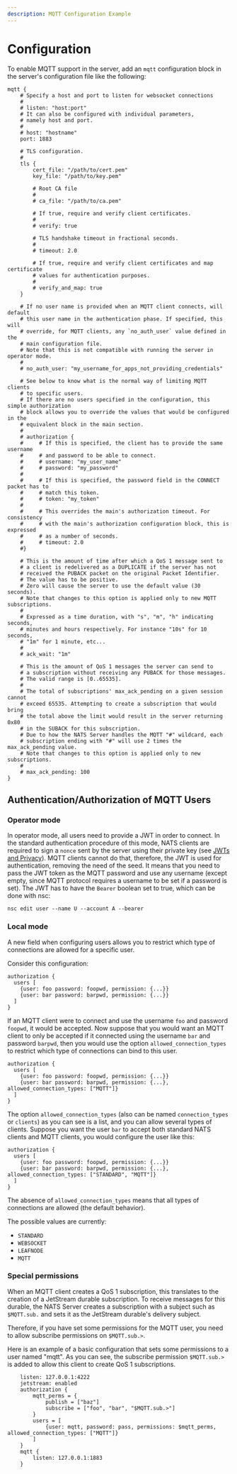 ```yaml
---
description: MQTT Configuration Example
---
```


# Configuration

To enable MQTT support in the server, add an `mqtt` configuration block in the server's configuration file like the following:

```text
mqtt {
    # Specify a host and port to listen for websocket connections
    #
    # listen: "host:port"
    # It can also be configured with individual parameters,
    # namely host and port.
    #
    # host: "hostname"
    port: 1883

    # TLS configuration.
    #
    tls {
        cert_file: "/path/to/cert.pem"
        key_file: "/path/to/key.pem"

        # Root CA file
        #
        # ca_file: "/path/to/ca.pem"

        # If true, require and verify client certificates.
        #
        # verify: true

        # TLS handshake timeout in fractional seconds.
        #
        # timeout: 2.0

        # If true, require and verify client certificates and map certificate
        # values for authentication purposes.
        #
        # verify_and_map: true
    }

    # If no user name is provided when an MQTT client connects, will default
    # this user name in the authentication phase. If specified, this will
    # override, for MQTT clients, any `no_auth_user` value defined in the
    # main configuration file.
    # Note that this is not compatible with running the server in operator mode.
    #
    # no_auth_user: "my_username_for_apps_not_providing_credentials"

    # See below to know what is the normal way of limiting MQTT clients
    # to specific users.
    # If there are no users specified in the configuration, this simple authorization
    # block allows you to override the values that would be configured in the
    # equivalent block in the main section.
    #
    # authorization {
    #     # If this is specified, the client has to provide the same username
    #     # and password to be able to connect.
    #     # username: "my_user_name"
    #     # password: "my_password"
    #
    #     # If this is specified, the password field in the CONNECT packet has to
    #     # match this token.
    #     # token: "my_token"
    #
    #     # This overrides the main's authorization timeout. For consistency
    #     # with the main's authorization configuration block, this is expressed
    #     # as a number of seconds.
    #     # timeout: 2.0
    #}

    # This is the amount of time after which a QoS 1 message sent to
    # a client is redelivered as a DUPLICATE if the server has not
    # received the PUBACK packet on the original Packet Identifier.
    # The value has to be positive.
    # Zero will cause the server to use the default value (30 seconds).
    # Note that changes to this option is applied only to new MQTT subscriptions.
    #
    # Expressed as a time duration, with "s", "m", "h" indicating seconds,
    # minutes and hours respectively. For instance "10s" for 10 seconds,
    # "1m" for 1 minute, etc...
    #
    # ack_wait: "1m"

    # This is the amount of QoS 1 messages the server can send to
    # a subscription without receiving any PUBACK for those messages.
    # The valid range is [0..65535].
    #
    # The total of subscriptions' max_ack_pending on a given session cannot
    # exceed 65535. Attempting to create a subscription that would bring
    # the total above the limit would result in the server returning 0x80
    # in the SUBACK for this subscription.
    # Due to how the NATS Server handles the MQTT "#" wildcard, each
    # subscription ending with "#" will use 2 times the max_ack_pending value.
    # Note that changes to this option is applied only to new subscriptions.
    #
    # max_ack_pending: 100
}
```

## Authentication/Authorization of MQTT Users

### Operator mode

In operator mode, all users need to provide a JWT in order to connect. In the standard authentication procedure of this mode, NATS clients are required to sign a `nonce` sent by the server using their private key \(see [JWTs and Privacy](../securing_nats/jwt/#jwts-and-privacy)\). MQTT clients cannot do that, therefore, the JWT is used for authentication, removing the need of the seed. It means that you need to pass the JWT token as the MQTT password and use any username \(except empty, since MQTT protocol requires a username to be set if a password is set\). The JWT has to have the `Bearer` boolean set to true, which can be done with nsc:

```shell
nsc edit user --name U --account A --bearer
```

### Local mode

A new field when configuring users allows you to restrict which type of connections are allowed for a specific user.

Consider this configuration:

```text
authorization {
  users [
    {user: foo password: foopwd, permission: {...}}
    {user: bar password: barpwd, permission: {...}}
  ]
}
```

If an MQTT client were to connect and use the username `foo` and password `foopwd`, it would be accepted. Now suppose that you would want an MQTT client to only be accepted if it connected using the username `bar` and password `barpwd`, then you would use the option `allowed_connection_types` to restrict which type of connections can bind to this user.

```text
authorization {
  users [
    {user: foo password: foopwd, permission: {...}}
    {user: bar password: barpwd, permission: {...}, allowed_connection_types: ["MQTT"]}
  ]
}
```

The option `allowed_connection_types` \(also can be named `connection_types` or `clients`\) as you can see is a list, and you can allow several types of clients. Suppose you want the user `bar` to accept both standard NATS clients and MQTT clients, you would configure the user like this:

```text
authorization {
  users [
    {user: foo password: foopwd, permission: {...}}
    {user: bar password: barpwd, permission: {...}, allowed_connection_types: ["STANDARD", "MQTT"]}
  ]
}
```

The absence of `allowed_connection_types` means that all types of connections are allowed \(the default behavior\).

The possible values are currently:

* `STANDARD`
* `WEBSOCKET`
* `LEAFNODE`
* `MQTT`

### Special permissions

When an MQTT client creates a QoS 1 subscription, this translates to the creation of a JetStream durable subscription. To receive messages for this durable, the NATS Server creates a subscription with a subject such as `$MQTT.sub.` and sets it as the JetStream durable's delivery subject.

Therefore, if you have set some permissions for the MQTT user, you need to allow subscribe permissions on `$MQTT.sub.>`.

Here is an example of a basic configuration that sets some permissions to a user named "mqtt". As you can see, the subscribe permission `$MQTT.sub.>` is added to allow this client to create QoS 1 subscriptions.

```text
    listen: 127.0.0.1:4222
    jetstream: enabled
    authorization {
        mqtt_perms = {
            publish = ["baz"]
            subscribe = ["foo", "bar", "$MQTT.sub.>"]
        }
        users = [
            {user: mqtt, password: pass, permissions: $mqtt_perms, allowed_connection_types: ["MQTT"]}
        ]
    }
    mqtt {
        listen: 127.0.0.1:1883
    }
```

